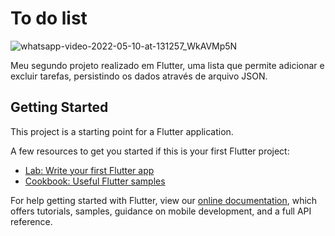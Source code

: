# To do list

![whatsapp-video-2022-05-10-at-131257_WkAVMp5N](https://user-images.githubusercontent.com/58240821/167676576-be04da36-730f-4442-93a2-461abcdae822.gif)

Meu segundo projeto realizado em Flutter, uma lista que permite adicionar e excluir tarefas, persistindo os dados através de arquivo JSON.

## Getting Started

This project is a starting point for a Flutter application.

A few resources to get you started if this is your first Flutter project:

- [Lab: Write your first Flutter app](https://flutter.dev/docs/get-started/codelab)
- [Cookbook: Useful Flutter samples](https://flutter.dev/docs/cookbook)

For help getting started with Flutter, view our
[online documentation](https://flutter.dev/docs), which offers tutorials,
samples, guidance on mobile development, and a full API reference.
